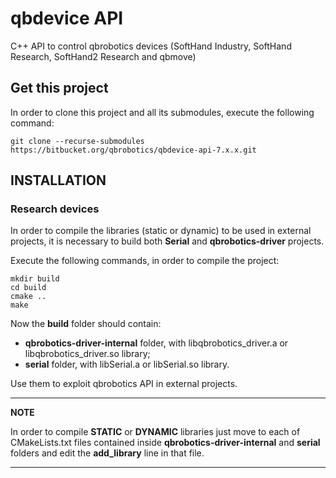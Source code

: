 # qbdevice API

C++ API to control qbrobotics devices (SoftHand Industry, SoftHand Research, SoftHand2 Research and qbmove)

## Get this project
In order to clone this project and all its submodules, execute the following command:
```
git clone --recurse-submodules https://bitbucket.org/qbrobotics/qbdevice-api-7.x.x.git
```

## INSTALLATION

### Research devices
In order to compile the libraries (static or dynamic) to be used in external projects, it is necessary to build both __Serial__ and __qbrobotics-driver__ projects.

Execute the following commands, in order to compile the project:
```
mkdir build
cd build
cmake ..
make
```
Now the **build** folder should contain:
- **qbrobotics-driver-internal** folder, with libqbrobotics_driver.a or libqbrobotics_driver.so library;
- **serial** folder, with libSerial.a or libSerial.so library.

Use them to exploit qbrobotics API in external projects.

---
**NOTE**

In order to compile **STATIC** or **DYNAMIC** libraries just move to each of CMakeLists.txt files contained inside **qbrobotics-driver-internal** and **serial** folders and edit the **add_library** line in that file.

---

